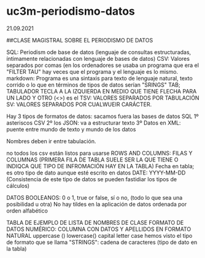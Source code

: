 # uc3m-periodismo-datos 
21.09.2021

##CLASE MAGISTRAL SOBRE EL PERIODISMO DE DATOS

SQL: Periodism ode base de datos (lenguaje de consultas estructuradas, íntimamente relacionadas con lenguaje de bases de datos) CSV: Valores separados por comas (en los ordenadores se usaba un programa que era el "FILTER TAU" hay veces que el programa y el lenguaje es lo mismo. markdown: Programa es una sintaxis para texto de lenguaje natural, texto corrido o lo que en términos de tipos de datos serían "SRINGS" TAB; TABULADOR TECLA A LA IZQUIERDA EN MEDIO QUE TIENE FLECHA PARA UN LADO Y OTRO (<>) es el TSV: VALORES SEPARADOS POR TABULACIÓN SV: VALORES SEPARADOS POR CUALWUEIR CARÁCTER.

Hay 3 tipos de formatos de datos: sacamos fuera las bases de datos SQL 1º asteriscos CSV 2º los JSON: va a estructurar texto 3º Datos en XML: puente entre mundo de texto y mundo de los datos

Nombres deben ir entre tabulación.

no todos los csv están listos para usarse ROWS AND COLUMNS: FILAS Y COLUMNAS (PRIMERA FILA DE TABLA SUELE SER LA QUE TIENE O INDIQCA QUE TIPO DE INFROMACIÓN HAY EN LA TABLA) Fecha en tabla; es otro tipo de dato aunque esté escrito en datos DATE: YYYY-MM-DD (Consistencia de este tipo de datos se pueden fastidiar los tipos de cálculos)

DATOS BOOLEANOS: 0 o 1, true or false, sí o no, (todo lo que sea una posibilidad u otra) No hay tildes en la aplicación de datos ordenada por orden alfabético

TABLA DE EJEMPLO DE LISTA DE NOMBRES DE CLASE FORMATO DE DATOS NUMÉRICO: COLUMNA CON DATOS Y APELLIDOS EN FORMATO NATURAL uppercase () lowercase() capital letter case hemos visto el tipo de formato que se llama "STRINGS": cadena de caracteres (tipo de dato en la tabla)
